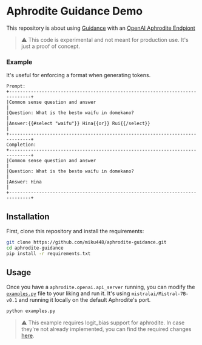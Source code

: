 # Aphrodite Guidance Demo
This repository is about using [Guidance](https://github.com/guidance-ai/guidance) with an [OpenAI Aphrodite Endpiont](https://github.com/PygmalionAI/aphrodite-engine#usage)

> :warning: This code is experimental and not meant for production use. It's just a proof of concept.

### Example
It's useful for enforcing a format when generating tokens.

```
Prompt:
+------------------------------------------------------------------------------+
|Common sense question and answer                                              |
|Question: What is the besto waifu in domekano?                                |
|Answer:{{#select "waifu"}} Hina{{or}} Rui{{/select}}                          |
+------------------------------------------------------------------------------+
Completion:
+------------------------------------------------------------------------------+
|Common sense question and answer                                              |
|Question: What is the besto waifu in domekano?                                |
|Answer: Hina                                                                  |
+------------------------------------------------------------------------------+
```

## Installation
First, clone this repository and install the requirements:

```bash
git clone https://github.com/miku448/aphrodite-guidance.git
cd aphrodite-guidance
pip install -r requirements.txt
```

## Usage
Once you have a `aphrodite.openai.api_server` running, you can modify the [`examples.py`](/examples.py) file to your liking and run it. It's using `mistralai/Mistral-7B-v0.1` and running it locally on the default Aphrodite's port.

```bash
python examples.py
```

> :warning: This example requires logit_bias support for aphrodite. In case they're not already implemented, you can find the required changes [here](https://github.com/miku448/aphrodite-engine/commit/3deadbbc308aea7343a0491e08012c5cdf05d22d#diff-b10963af97b99d9e3d041a52242b40f7fc98c7c315c1ddc4e3127dfbdcf76b83L35).
